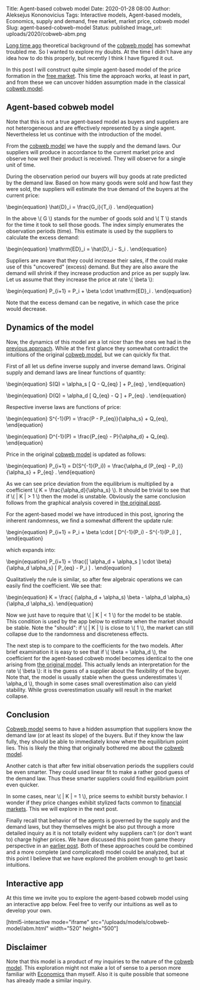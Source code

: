 Title: Agent-based cobweb model
Date: 2020-01-28 08:00
Author: Aleksejus Kononovicius
Tags: Interactive models, Agent-based models, Economics, supply and demand, free market, market price, cobweb model
Slug: agent-based-cobweb-model
Status: published
Image_url: uploads/2020/cobweb-abm.png

[Long time ago]({filename}/articles/2020/cobweb-emm.md) theoretical background
of the [cobweb model]({filename}/articles/2018/cobweb-model.md) has somewhat
troubled me. So I wanted to explore my doubts. At the time I didn't have any
idea how to do this properly, but recently I think I have figured it out.

In this post I will construct quite simple agent-based model of the price formation
in the [free market](/tag/free-market). This time the approach works, at least
in part, and from these we can uncover hidden assumption made in the classical
[cobweb model]({filename}/articles/2018/cobweb-model.md).
<!--more-->

## Agent-based cobweb model

Note that this is not a true agent-based model as buyers and suppliers are not
heterogeneous and are effectively represented by a single agent. Nevertheless
let us continue with the introduction of the model.

From the [cobweb model]({filename}/articles/2018/cobweb-model.md) we have the
supply and the demand laws. Our suppliers will produce in accordance to the
current market price and observe how well their product is received. They will
observe for a single unit of time.

During the observation period our buyers will buy goods at rate predicted by
the demand law. Based on how many goods were sold and how fast they were sold,
the suppliers will estimate the true demand of the buyers at the current price:

\begin{equation}
\hat{D}\_i = \frac{G\_i}{T\_i} .
\end{equation}

In the above \\\( G \\\) stands for the number of goods sold and \\\( T \\\)
stands for the time it took to sell those goods. The index simply enumerates
the observation periods (time). This estimate is used by the suppliers to
calculate the excess demand:

\begin{equation}
\mathrm{ED}\_i = \hat{D}\_i - S\_i .
\end{equation}

Suppliers are aware that they could increase their sales, if the could make use
of this "uncovered" (excess) demand. But they are also aware the demand will
shrink if they increase production and price as per supply law. Let us assume
that they increase the price at rate \\\( \beta \\\):

\begin{equation}
P\_{i+1} = P\_i + \beta \cdot \mathrm{ED}\_i .
\end{equation}

Note that the excess demand can be negative, in which case the price would
decrease.

## Dynamics of the model

Now, the dynamics of this model are a lot nicer than the ones we had in the
[previous approach]({filename}/articles/2020/cobweb-emm.md). While at the first
glance they somewhat contradict the intuitions of the original
[cobweb model]({filename}/articles/2018/cobweb-model.md), but we can quickly
fix that.

First of all let us define inverse supply and inverse demand laws. Original
supply and demand laws are linear functions of quantity:

\begin{equation}
S(Q) = \alpha\_s [ Q - Q\_{eq} ] + P\_{eq} ,
\end{equation}

\begin{equation}
D(Q) = \alpha\_d [ Q\_{eq} - Q ] + P\_{eq} .
\end{equation}

Respective inverse laws are functions of price:

\begin{equation}
S^{-1}(P) = \frac{P - P\_{eq}}{\alpha\_s} + Q\_{eq},
\end{equation}

\begin{equation}
D^{-1}(P) = \frac{P\_{eq} - P}{\alpha\_d} + Q\_{eq}.
\end{equation}

Price in the original [cobweb model]({filename}/articles/2018/cobweb-model.md)
is updated as follows:

\begin{equation}
P\_{i+1} = D(S^{-1}(P\_i))
         = \frac{\alpha\_d (P\_{eq} - P\_i)}{\alpha\_s} + P\_{eq} .
\end{equation}

As we can see price deviation from the equilibrium is multiplied by a
coefficient \\\( K = \frac{\alpha\_d}{\alpha\_s} \\\). It should be trivial to
see that if \\\( | K | > 1 \\\) then the model is unstable. Obviously the same
conclusion follows from the graphical analysis covered in
[the original post]({filename}/articles/2018/cobweb-model.md).

For the agent-based model we have introduced in this post, ignoring the
inherent randomness, we find a somewhat different the update rule:

\begin{equation}
P\_{i+1} = P\_i + \beta \cdot [ D^{-1}(P\_i) - S^{-1}(P\_i) ] ,
\end{equation}

which expands into:

\begin{equation}
P\_{i+1} = \frac{[ \alpha\_d + \alpha\_s ] \cdot \beta}{\alpha\_d \alpha\_s}
           [ P\_{eq} - P\_i ] .
\end{equation}

Qualitatively the rule is similar, so after few algebraic operations we can
easily find the coefficient. We see that:

\begin{equation}
K = \frac{ (\alpha\_d + \alpha\_s) \beta - \alpha\_d \alpha\_s}{\alpha\_d \alpha\_s}.
\end{equation}

Now we just have to require that \\\( | K | < 1 \\\) for the model to be
stable. This condition is used by the app below to estimate when the market
should be stable. Note the "should": if \\\( | K | \\\) is close to
\\\( 1 \\\), the market can still collapse due to the randomness and
discreteness effects.

The next step is to compare to the coefficients for the two models. After brief
examination it is easy to see that if \\\( \beta = \alpha\_d \\\), the
coefficient for the agent-based cobweb model becomes identical to the one
arising from [the original model]({filename}/articles/2018/cobweb-model.md).
This actually lends an interpretation for the rate \\\( \beta \\\): it is the
guess of a supplier about the flexibility of the buyer. Note that, the model
is usually stable when the guess underestimates \\\( \alpha\_d \\\), though
in some cases small overestimation also can yield stability. While gross
overestimation usually will result in the market collapse.

## Conclusion

[Cobweb model]({filename}/articles/2018/cobweb-model.md) seems to have a hidden
assumption that suppliers know the demand law (or at least its slope) of the
buyers. But if they know the law fully, they should be able to immediately know
where the equilibrium point lies. This is likely the thing that originally
bothered me about the [cobweb model]({filename}/articles/2018/cobweb-model.md).

Another catch is that after few initial observation periods the suppliers could
be even smarter. They could used linear fit to make a rather good guess of the
demand law. Thus these smarter suppliers could find equilibrium point even
quicker.

In some cases, near \\\( | K | = 1 \\\), price seems to exhibit bursty
behavior. I wonder if they price changes exhibit stylized facts common to
[financial markets](/tag/financial-markets/). This we will explore in the next
post.

Finally recall that behavior of the agents is governed by the supply and the
demand laws, but they themselves might be also put through a more detailed
inquiry as it is not totally evident why suppliers can't (or don't want to)
charge higher prices. We have discussed this point from game theory perspective
in an [earlier post]({filename}/articles/2018/price-formation-game-theory.md).
Both of these approaches could be combined and a more complete (and
complicated) model could be analyzed, but at this point I believe that we have
explored the problem enough to get basic intuitions.

## Interactive app

At this time we invite you to explore the agent-based cobweb model using an
interactive app below. Feel free to verify our intuitions as well as to develop
your own.

[html5-interactive mode="iframe"
src="/uploads/models/cobweb-model/abm.html" width="520" height="500"]

## Disclaimer

Note that this model is a product of my inquiries to the nature of the
[cobweb model]({filename}/articles/2018/cobweb-model.md). This exploration
might not make a lot of sense to a person more familiar with
[Economics](/tag/economics) than myself. Also it is quite possible that someone
has already made a similar inquiry.
